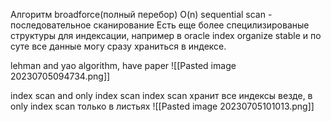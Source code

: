 Алгоритм broadforce(полный перебор) O(n)
sequential scan  - последовательное сканирование
Есть еще более специлизированые структуры для индексации, например в oracle index organize stable и по суте все данные могу сразу храниться в индексе.

lehman and yao algorithm, have paper
![[Pasted image 20230705094734.png]]

index scan and only index scan
index scan хранит все индексы везде, в only index scan только в листьях
![[Pasted image 20230705101013.png]]